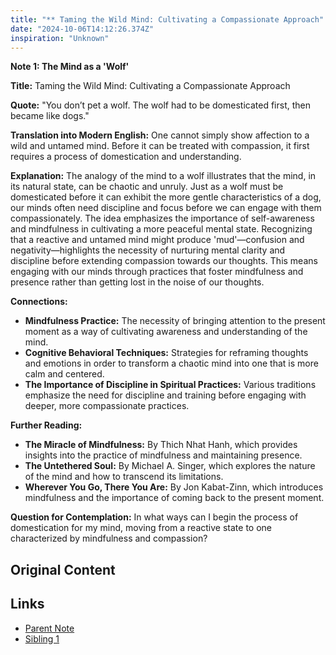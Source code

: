 ```yaml
---
title: "** Taming the Wild Mind: Cultivating a Compassionate Approach"
date: "2024-10-06T14:12:26.374Z"
inspiration: "Unknown"
---
```


**Note 1: The Mind as a 'Wolf'**

**Title:** Taming the Wild Mind: Cultivating a Compassionate Approach

**Quote:** "You don’t pet a wolf. The wolf had to be domesticated first, then became like dogs."

**Translation into Modern English:** One cannot simply show affection to a wild and untamed mind. Before it can be treated with compassion, it first requires a process of domestication and understanding.

**Explanation:** The analogy of the mind to a wolf illustrates that the mind, in its natural state, can be chaotic and unruly. Just as a wolf must be domesticated before it can exhibit the more gentle characteristics of a dog, our minds often need discipline and focus before we can engage with them compassionately. The idea emphasizes the importance of self-awareness and mindfulness in cultivating a more peaceful mental state. Recognizing that a reactive and untamed mind might produce 'mud'—confusion and negativity—highlights the necessity of nurturing mental clarity and discipline before extending compassion towards our thoughts. This means engaging with our minds through practices that foster mindfulness and presence rather than getting lost in the noise of our thoughts.

**Connections:**
- **Mindfulness Practice:** The necessity of bringing attention to the present moment as a way of cultivating awareness and understanding of the mind.
- **Cognitive Behavioral Techniques:** Strategies for reframing thoughts and emotions in order to transform a chaotic mind into one that is more calm and centered.
- **The Importance of Discipline in Spiritual Practices:** Various traditions emphasize the need for discipline and training before engaging with deeper, more compassionate practices.

**Further Reading:**
- **The Miracle of Mindfulness:** By Thich Nhat Hanh, which provides insights into the practice of mindfulness and maintaining presence.
- **The Untethered Soul:** By Michael A. Singer, which explores the nature of the mind and how to transcend its limitations.
- **Wherever You Go, There You Are:** By Jon Kabat-Zinn, which introduces mindfulness and the importance of coming back to the present moment.

**Question for Contemplation:** In what ways can I begin the process of domestication for my mind, moving from a reactive state to one characterized by mindfulness and compassion?

## Original Content



## Links

- [Parent Note](/parent-note.md)
- [Sibling 1](/zettel1.md)
